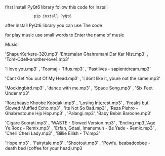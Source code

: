 first install PyQt6 library follow this code for install 

                 pip install PyQt6
                    
after install PyQt6 library you can use The code

for play music use small words to Enter the name of music

Music:

'ShapurKerkere-320.mp3'
 'Ehtemalan Ghahremani Dar Kar Nist.mp3' , 'Tom-Odell-another-love1.mp3' 

  'i love you.mp3' , 'Toomaj - Tifus.mp3' , 'Pastlives - sapientdream.mp3'
                            
 'Cant Get You out Of My Head.mp3' , 'i dont like it, youre not the same.mp3' 
 
  'Mockingbird.mp3' , 'dance with me.mp3' , 'Space Song.mp3' , 'Six Feet Under.mp3'
  
  'Roozhaaye Khoobe Koodaki.mp3' , 'Losing Interest.mp3' , 'Freaks but Slowed Muffled Echo.mp3' , 'Its Not So Bad.mp3' , 'Reza Pishro - Ghabrestoune Hip Hop.mp3' , 'Palangi.mp3', 'Baby Bebin Baroone.mp3'  
  
  'Cigare Soorati.mp3' , 'WASTE - Slowed Version.mp3' , 'Ending.mp3','Age Ye Rooz - Remix.mp3' , 'Erfan, Gdaal, Imanemun - Be Yade - Remix.mp3' , 'Cheri Cheri Lady.mp3' , 'Billie Eilish - TV.mp3' 
  
  'Hope.mp3' , 'Fairytale.mp3' , 'Shootout.mp3' , 'Powfu, beabadoobee - death bed (coffee for your head).mp3
